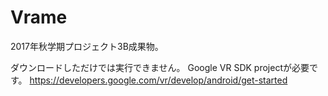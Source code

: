 # Vrame
2017年秋学期プロジェクト3B成果物。

ダウンロードしただけでは実行できません。
Google VR SDK projectが必要です。
https://developers.google.com/vr/develop/android/get-started
